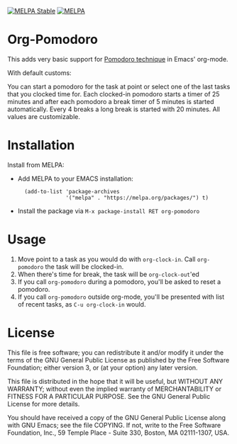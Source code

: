 [![MELPA Stable](http://stable.melpa.org/packages/org-pomodoro-badge.svg)](http://stable.melpa.org/#/org-pomodoro)
[![MELPA](http://melpa.org/packages/org-pomodoro-badge.svg)](http://melpa.org/#/org-pomodoro)

Org-Pomodoro
============

This adds very basic support for
[Pomodoro technique](http://www.pomodorotechnique.com/)
in Emacs' org-mode.

With default customs:

You can start a pomodoro for the task at point or select one of the
last tasks that you clocked time for. Each clocked-in pomodoro
starts a timer of 25 minutes and after each pomodoro a break timer of
5 minutes is started automatically. Every 4 breaks a long break is
started with 20 minutes. All values are customizable.

Installation
============

 Install from MELPA:

 * Add MELPA to your EMACS installation:

         (add-to-list 'package-archives
                      '("melpa" . "https://melpa.org/packages/") t)

 * Install the package via `M-x package-install RET org-pomodoro`

Usage
=====

 1. Move point to a task as you would do with `org-clock-in`.
    Call `org-pomodoro` the task will be clocked-in.
 2. When there's time for break, the task will be `org-clock-out`'ed
 3. If you call `org-pomodoro` during a pomodoro, you'll be asked to reset
    a pomodoro.
 4. If you call `org-pomodoro` outside org-mode, you'll be presented
    with list of recent tasks, as `C-u org-clock-in` would.

License
=======

This file is free software; you can redistribute it and/or modify
it under the terms of the GNU General Public License as published by
the Free Software Foundation; either version 3, or (at your option)
any later version.

This file is distributed in the hope that it will be useful,
but WITHOUT ANY WARRANTY; without even the implied warranty of
MERCHANTABILITY or FITNESS FOR A PARTICULAR PURPOSE.  See the
GNU General Public License for more details.

You should have received a copy of the GNU General Public License
along with GNU Emacs; see the file COPYING.  If not, write to
the Free Software Foundation, Inc., 59 Temple Place - Suite 330,
Boston, MA 02111-1307, USA.
